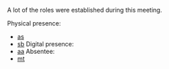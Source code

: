 A lot of the roles were established during this meeting.

Physical presence:
- [as](as.md)
- [sb](sb.md)
Digital presence:
- [aa](aa.md)
Absentee:
- [mt](mt.md)
